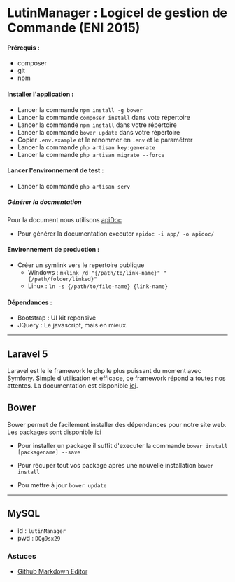 # LutinManager : Logicel de gestion de Commande (ENI 2015)

#### Prérequis :

+ composer
+ git
+ npm

#### Installer l'application :

+ Lancer la commande `npm install -g bower`
+ Lancer la commande `composer install` dans vote répertoire
+ Lancer la commande `npm install` dans votre répertoire
+ Lancer la commande `bower update` dans votre répertoire
+ Copier `.env.example` et le renommer en `.env` et le paramétrer
+ Lancer la commande `php artisan key:generate`
+ Lancer la commande `php artisan migrate --force`

#### Lancer l'environnement de test :

+ Lancer la commande `php artisan serv`

##### Générer la docmentation

Pour la document nous utilisons [apiDoc](https://github.com/apidoc/apidoc)

+ Pour générer la documentation executer `apidoc -i app/ -o apidoc/`

#### Environnement de production :

+ Créer un symlink vers le repertoire publique
	+ Windows : `mklink /d "{/path/to/link-name}" "{/path/folder/linked}"`
	+ Linux : `ln -s {/path/to/file-name} {link-name}`

#### Dépendances :

+ Bootstrap : UI kit reponsive 
+ JQuery : Le javascript, mais en mieux.

----

## Laravel 5

Laravel est le le framework le php le plus puissant du moment avec Symfony.
Simple d'utilisation et efficace, ce framework répond a toutes nos attentes.
La documentation est disponible [ici](http://laravel.com/docs/5.1).

## Bower

Bower permet de facilement installer des dépendances pour notre site web.
Les packages sont disponible [ici](http://bower.io/search/)

+ Pour installer un package il suffit d'executer la commande `bower install [packagename] --save`

+ Pour récuper tout vos package après une nouvelle installation `bower install`
+ Pou mettre à jour `bower update`

----

## MySQL

+ id  :  `lutinManager`
+ pwd : `DQg9sx29`

### Astuces

+ [Github Markdown Editor](https://jbt.github.io/markdown-editor/)